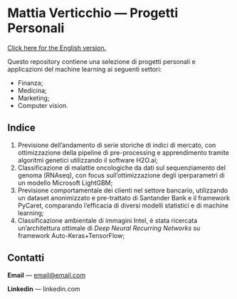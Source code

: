 # Mattia Verticchio — Progetti Personali
[Click here for the English version.](https://github.com/MattiaVerticchio)

Questo repository contiene una selezione di progetti personali e applicazioni del machine learning ai seguenti settori:
- Finanza;
- Medicina;
- Marketing;
- Computer vision.

## Indice
1. Previsione dell’andamento di serie storiche di indici di mercato, con ottimizzazione della pipeline di pre-processing e apprendimento tramite algoritmi genetici utilizzando il software H2O.ai;
1. Classificazione di malattie oncologiche da dati sul sequenziamento del genoma (RNAseq), con focus sull’ottimizzazione degli iperparametri di un modello Microsoft LightGBM;
1. Previsione comportamentale dei clienti nel settore bancario, utilizzando un dataset anonimizzato e pre-trattato di Santander Bank e il framework PyCaret, comparando l’efficacia di diversi modelli statistici e di machine learning;
1. Classificazione ambientale di immagini Intel, è stata ricercata un’architettura ottimale di *Deep Neural Recurring Networks* su framework Auto-Keras+TensorFlow;

## Contatti
**Email** — email@email.com

**Linkedin** — linkedin.com
